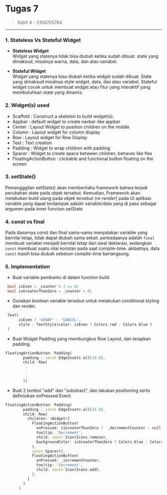 # Tugas 7
> Rahfi A - 2106705764

---

### 1. Stateless Vs Stateful Widget<br>
- **Stateless Widget**<br> 
  Widget yang statenya tidak bisa diubah ketika sudah dibuat. state yang dimaksud, misalnya warna, data, dan atau variabel.
  
- **Stateful Widget**<br>
  Widget yang statenya bisa diubah ketika widget sudah dibuat. State yang dimaksud misalnya style widget, data, dan atau variabel. Stateful widget cocok untuk membuat widget atau fitur yang interaktif yang membutuhkan state yang dinamis.


### 2. Widget(s) used<br>
- Scaffold             : Construct a skeleton to build widget(s). 
- Appbar               : default widget to create navbar-like appbar
- Center               : Layout Widget to position children on the middle
- Column               : Layout widget for column display
- Row                  : Layout widget for Row Display
- Text                 : Text creation
- Padding              : Widget to wrap children with padding
- Spacer               : Widget to create space between children, behaves like flex
- FloatingActionButton : clickable and functional button floating on the screen


### 3. setState()<br>
Pemangggilan setState() akan memberitahu framework bahwa terjadi perubahan state pada objek tersebut. Kemudian, Framework akan melakukan build ulang pada objek tersebut (*re-render*) pada UI aplikasi. variable yang dapat terdampak adalah variable/data yang di pass sebagai argumen pada inner function setState

### 4. const vs final
Pada dasarnya const dan final sama-sama menyatakan variable yang bernilai tetap, tidak dapat diubah sama sekali. perbedaanya adalah `final` membuat variabel menjadi bernilai tetap dari awal deklarasi, sedangkan `const` membuat suatu nilai konstan pada saat compile-time. akibatnya, data `const` masih bisa diubah sebelum compile-time berlangsung.

### 5. Implementation<br>
- Buat variable pembantu di dalam function build
```dart
 bool isEven = _counter % 2 == 0;
 bool isGreaterThanZero = _counter > 0;
```
- Gunakan boolean variable tersebut untuk melakukan conditional styling dan render.
```dart
 Text(
      isEven ? 'GENAP' : 'GANJIL',
      style : TextStyle(color: isEven ? Colors.red : Colors.blue )
 ) 
```
- Buat Widget Padding yang membungkus Row Layout, dan terapkan padding.
```dart
floatingActionButton: Padding(
        padding : const EdgeInsets.all(16.0),
        child: Row(
         .
         .
         .
        ))
```

- Buat 2 tombol "add" dan "substract", dan lakukan positioning serta definisikan onPressed Event.
```dart
floatingActionButton: Padding(
        padding : const EdgeInsets.all(16.0),
        child: Row(
          children: <Widget>[
            FloatingActionButton(
              onPressed: isGreaterThanZero ?  _decrementCounter : null,
              tooltip: 'Decrement',
              child: const Icon(Icons.remove),
              backgroundColor: isGreaterThanZero ? Colors.blue : Colors.grey,
            ),
            const Spacer(),
            FloatingActionButton(
              onPressed: _incrementCounter,
              tooltip: 'Increment',
              child: const Icon(Icons.add),
            ),
          ]
        )
      )
```

